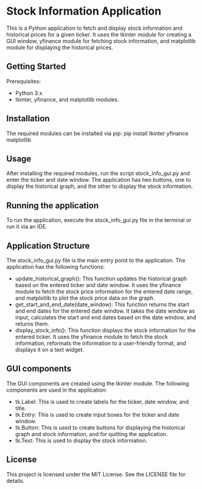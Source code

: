 # Stock Information Application
This is a Python application to fetch and display stock information and historical prices for a given ticker. It uses the tkinter module for creating a GUI window, yfinance module for fetching stock information, and matplotlib module for displaying the historical prices.

## Getting Started
Prerequisites:
- Python 3.x
- tkinter, yfinance, and matplotlib modules.
## Installation
The required modules can be installed via pip:
pip install tkinter yfinance matplotlib
## Usage
After installing the required modules, run the script stock_info_gui.py and enter the ticker and date window. The application has two buttons, one to display the historical graph, and the other to display the stock information.

## Running the application
To run the application, execute the stock_info_gui.py file in the terminal or run it via an IDE.

## Application Structure
The stock_info_gui.py file is the main entry point to the application. The application has the following functions:
- update_historical_graph(): This function updates the historical graph based on the entered ticker and date window. It uses the yfinance module to fetch the stock price information for the entered date range, and matplotlib to plot the stock price data on the graph.
- get_start_and_end_date(date_window): This function returns the start and end dates for the entered date window. It takes the date window as input, calculates the start and end dates based on the date window, and returns them.
- display_stock_info(): This function displays the stock information for the entered ticker. It uses the yfinance module to fetch the stock information, reformats the information to a user-friendly format, and displays it on a text widget.
## GUI components
The GUI components are created using the tkinter module. The following components are used in the application:
- tk.Label: This is used to create labels for the ticker, date window, and title.
- tk.Entry: This is used to create input boxes for the ticker and date window.
- tk.Button: This is used to create buttons for displaying the historical graph and stock information, and for quitting the application.
- tk.Text: This is used to display the stock information.

## License
This project is licensed under the MIT License. See the LICENSE file for details.



